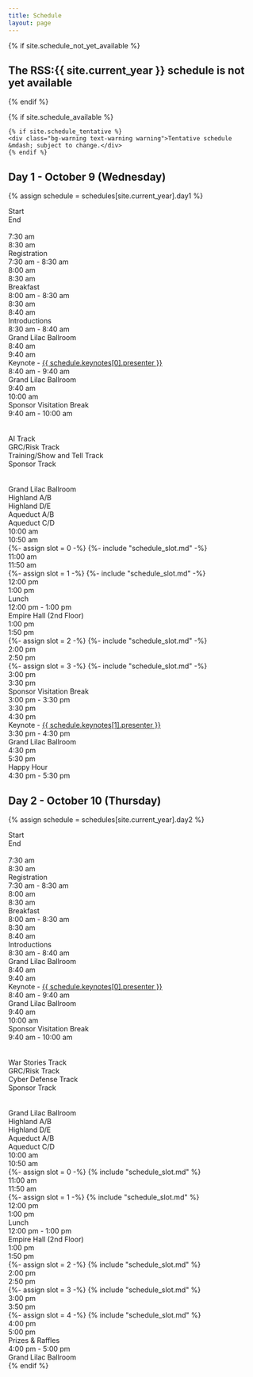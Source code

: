```yaml
---
title: Schedule
layout: page
---
```


{% if site.schedule_not_yet_available %}
<h2 class="center">The RSS:{{ site.current_year }} schedule is not yet available</h2>
{% endif %}

{% if site.schedule_available %}

    {% if site.schedule_tentative %}
    <div class="bg-warning text-warning warning">Tentative schedule &mdash; subject to change.</div>
    {% endif %}

## Day 1 - October 9 (Wednesday)

{% assign schedule = schedules[site.current_year].day1 %}

<div class="schedule schedule-2024">
  <div class="no-mobile title">Start</div>
  <div class="no-mobile title">End</div>
  <div class="no-mobile full-session">&nbsp;</div>
  
  <div class="no-mobile">7:30 am</div>
  <div class="no-mobile">8:30 am</div>
  <div class="full-session">
    <div class="title">Registration</div>
    <div class="times">7:30 am - 8:30 am</div>
  </div>
  <div class="gap"></div>
  
  <div class="no-mobile">8:00 am</div>
  <div class="no-mobile">8:30 am</div>
  <div class="full-session">
    <div class="title">Breakfast</div>
    <div class="times">8:00 am - 8:30 am</div>
  </div>
  <div class="gap"></div>
  
  <div class="no-mobile lilac">8:30 am</div>
  <div class="no-mobile lilac">8:40 am</div>
  <div class="full-session lilac">
    <div class="title">Introductions</div>
    <div class="times">8:30 am - 8:40 am</div>
    <div class="room">Grand Lilac Ballroom</div>
  </div>
  <div class="gap"></div>
  
  <div class="no-mobile lilac">8:40 am</div>
  <div class="no-mobile lilac">9:40 am</div>
  <div class="full-session lilac">
    <div class="title">Keynote - <a href="{{ schedule.keynotes[0].url }}">{{ schedule.keynotes[0].presenter }}</a></div>
    <div class="times">8:40 am - 9:40 am</div>
    <div class="room">Grand Lilac Ballroom</div>
  </div>
  <div class="gap"></div>
  
  <div class="no-mobile">9:40 am</div>
  <div class="no-mobile">10:00 am</div>
  <div class="full-session">
    <div class="title">Sponsor Visitation Break</div>
    <div class="times">9:40 am - 10:00 am</div>
  </div>
  <div class="gap"></div>
  
  <div class="no-mobile">&nbsp;</div>
  <div class="no-mobile">&nbsp;</div>
  <div class="no-mobile track track1 title">AI Track</div>
  <div class="no-mobile track track2 title">GRC/Risk Track</div>
  <div class="no-mobile track track3 title">Training/Show and Tell Track</div>
  <div class="no-mobile track sponsor columns-2 title">Sponsor Track</div>
  
  <div class="no-mobile">&nbsp;</div>
  <div class="no-mobile">&nbsp;</div>
  <div class="no-mobile room track1">Grand Lilac Ballroom</div>
  <div class="no-mobile room track2 ">Highland A/B</div>
  <div class="no-mobile room track3">Highland D/E</div>
  <div class="no-mobile room sponsor1">Aqueduct A/B</div>
  <div class="no-mobile room sponsor2">Aqueduct C/D</div>
  
  <div class="no-mobile">10:00 am</div>
  <div class="no-mobile">10:50 am</div>
  {%- assign slot = 0 -%}
  {%- include "schedule_slot.md" -%}
  <div class="gap"></div>
  
  <div class="no-mobile">11:00 am</div>
  <div class="no-mobile">11:50 am</div>
  {%- assign slot = 1 -%}
  {%- include "schedule_slot.md" -%}
  <div class="gap"></div>
  
  <div class="no-mobile">12:00 pm</div>
  <div class="no-mobile">1:00 pm</div>
  <div class="full-session">
    <div class="title">Lunch</div>
    <div class="times">12:00 pm - 1:00 pm</div>
    <div class="room">Empire Hall (2nd Floor)</div>
  </div>
  <div class="gap"></div>
  
  <div class="no-mobile">1:00 pm</div>
  <div class="no-mobile">1:50 pm</div>
  {%- assign slot = 2 -%}
  {%- include "schedule_slot.md" -%}
  <div class="gap"></div>
  
  <div class="no-mobile">2:00 pm</div>
  <div class="no-mobile">2:50 pm</div>
  {%- assign slot = 3 -%}
  {%- include "schedule_slot.md" -%}
  <div class="gap"></div>
  
  <div class="no-mobile">3:00 pm</div>
  <div class="no-mobile">3:30 pm</div>
  <div class="full-session">
    <div class="title">Sponsor Visitation Break</div>
    <div class="times">3:00 pm - 3:30 pm</div>
  </div>
  <div class="gap"></div>
  
  <div class="no-mobile lilac">3:30 pm</div>
  <div class="no-mobile lilac">4:30 pm</div>
  <div class="full-session lilac">
    <div class="title">Keynote - <a href="{{ schedule.keynotes[1].url }}">{{ schedule.keynotes[1].presenter }}</a></div>
    <div class="times">3:30 pm - 4:30 pm</div>
    <div class="room">Grand Lilac Ballroom</div>
  </div>
  <div class="gap"></div>
  
  <div class="no-mobile">4:30 pm</div>
  <div class="no-mobile">5:30 pm</div>
  <div class="full-session">
    <div class="title">Happy Hour</div>
    <div class="times">4:30 pm - 5:30 pm</div>
  </div>
</div>

## Day 2 - October 10 (Thursday)

{% assign schedule = schedules[site.current_year].day2 %}

<div class="schedule schedule-2024">
  <div class="no-mobile title">Start</div>
  <div class="no-mobile title">End</div>
  <div class="no-mobile full-session">&nbsp;</div>
  
  <div class="no-mobile">7:30 am</div>
  <div class="no-mobile">8:30 am</div>
  <div class="full-session">
    <div class="title">Registration</div>
    <div class="times">7:30 am - 8:30 am</div>
  </div>
  <div class="gap"></div>
  
  <div class="no-mobile">8:00 am</div>
  <div class="no-mobile">8:30 am</div>
  <div class="full-session">
    <div class="title">Breakfast</div>
    <div class="times">8:00 am - 8:30 am</div>
  </div>
  <div class="gap"></div>
  
  <div class="no-mobile lilac">8:30 am</div>
  <div class="no-mobile lilac">8:40 am</div>
  <div class="full-session lilac">
    <div class="title">Introductions</div>
    <div class="times">8:30 am - 8:40 am</div>
    <div class="room">Grand Lilac Ballroom</div>
  </div>
  <div class="gap"></div>
  
  <div class="no-mobile lilac">8:40 am</div>
  <div class="no-mobile lilac">9:40 am</div>
  <div class="full-session lilac">
    <div class="title">Keynote - <a href="{{ schedule.keynotes[0].url }}">{{ schedule.keynotes[0].presenter }}</a></div>
    <div class="times">8:40 am - 9:40 am</div>
    <div class="room">Grand Lilac Ballroom</div>
  </div>
  <div class="gap"></div>
  
  <div class="no-mobile">9:40 am</div>
  <div class="no-mobile">10:00 am</div>
  <div class="full-session">
    <div class="title">Sponsor Visitation Break</div>
    <div class="times">9:40 am - 10:00 am</div>
  </div>
  <div class="gap"></div>
  
  <div class="no-mobile">&nbsp;</div>
  <div class="no-mobile">&nbsp;</div>
  <div class="no-mobile track track1 title">War Stories Track</div>
  <div class="no-mobile track track2 title">GRC/Risk Track</div>
  <div class="no-mobile track track3 title">Cyber Defense Track</div>
  <div class="no-mobile track sponsor columns-2 title">Sponsor Track</div>
  
  <div class="no-mobile">&nbsp;</div>
  <div class="no-mobile">&nbsp;</div>
  <div class="no-mobile room track1">Grand Lilac Ballroom</div>
  <div class="no-mobile room track2 ">Highland A/B</div>
  <div class="no-mobile room track3">Highland D/E</div>
  <div class="no-mobile room sponsor1">Aqueduct A/B</div>
  <div class="no-mobile room sponsor2">Aqueduct C/D</div>
  
  <div class="no-mobile">10:00 am</div>
  <div class="no-mobile">10:50 am</div>
  {%- assign slot = 0 -%}
  {% include "schedule_slot.md" %}
  <div class="gap"></div>
  
  <div class="no-mobile">11:00 am</div>
  <div class="no-mobile">11:50 am</div>
  {%- assign slot = 1 -%}
  {% include "schedule_slot.md" %}
  <div class="gap"></div>
  
  <div class="no-mobile">12:00 pm</div>
  <div class="no-mobile">1:00 pm</div>
  <div class="full-session">
    <div class="title">Lunch</div>
    <div class="times">12:00 pm - 1:00 pm</div>
    <div class="room">Empire Hall (2nd Floor)</div>
  </div>
  <div class="gap"></div>
  
  <div class="no-mobile">1:00 pm</div>
  <div class="no-mobile">1:50 pm</div>
  {%- assign slot = 2 -%}
  {% include "schedule_slot.md" %}
  <div class="gap"></div>

  <div class="no-mobile">2:00 pm</div>
  <div class="no-mobile">2:50 pm</div>
  {%- assign slot = 3 -%}
  {% include "schedule_slot.md" %}
  <div class="gap"></div>
  
  <div class="no-mobile">3:00 pm</div>
  <div class="no-mobile">3:50 pm</div>
  {%- assign slot = 4 -%}
  {% include "schedule_slot.md" %}
  <div class="gap"></div>
  
  <div class="no-mobile lilac">4:00 pm</div>
  <div class="no-mobile lilac">5:00 pm</div>
  <div class="full-session lilac">
    <div class="title">Prizes & Raffles</div>
    <div class="times">4:00 pm - 5:00 pm</div>
    <div class="room">Grand Lilac Ballroom</div>
  </div>
</div>    
{% endif %}
